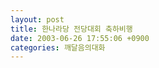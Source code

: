```yaml
---
layout: post
title: 한나라당 전당대회 축하비행
date: 2003-06-26 17:55:06 +0900
categories: 깨달음의대화
---
```

<img src="./assets/attach/images/198/241/001/1056617706.JPG" border="0" alt="" />

